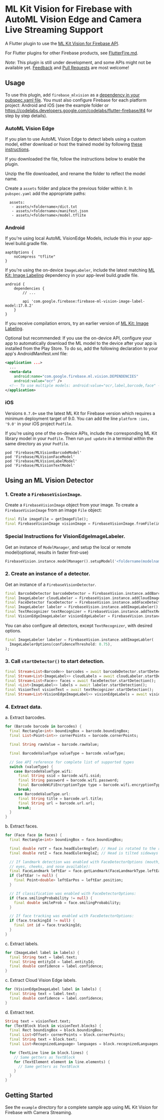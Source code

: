 # ML Kit Vision for Firebase with AutoML Vision Edge and Camera Live Streaming Support

A Flutter plugin to use the [ML Kit Vision for Firebase API](https://firebase.google.com/docs/ml-kit/).

For Flutter plugins for other Firebase products, see [FlutterFire.md](https://github.com/flutter/plugins/blob/master/FlutterFire.md).

*Note*: This plugin is still under development, and some APIs might not be available yet. [Feedback](https://github.com/flutter/flutter/issues) and [Pull Requests](https://github.com/flutter/plugins/pulls) are most welcome!

## Usage

To use this plugin, add `firebase_mlvision` as a [dependency in your pubspec.yaml file](https://flutter.io/platform-plugins/). You must also configure Firebase for each platform project: Android and iOS (see the example folder or https://codelabs.developers.google.com/codelabs/flutter-firebase/#4 for step by step details).

### AutoML Vision Edge
If you plan to use AutoML Vision Edge to detect labels using a custom model, either download or host the trained model by following [these instructions](https://firebase.google.com/docs/ml-kit/train-image-labeler).

If you downloaded the file, follow the instructions below to enable the plugin.

Unzip the file downloaded, and rename the folder to reflect the model name.

Create a `assets` folder and place the previous folder within it. In `pubspec.yaml` add the appropriate paths:

```
  assets:
   - assets/<foldername>/dict.txt
   - assets/<foldername>/manifest.json
   - assets/<foldername>/model.tflite
```

### Android

If you're using local AutoML VisionEdge Models, include this in your app-level build.gradle file.

```
aaptOptions {
    noCompress "tflite"
}
```

If you're using the on-device `ImageLabeler`, include the latest matching [ML Kit: Image Labeling](https://firebase.google.com/support/release-notes/android) dependency in your app-level build.gradle file.

```
android {
    dependencies {
        // ...

        api 'com.google.firebase:firebase-ml-vision-image-label-model:17.0.2'
    }
}
```

If you receive compilation errors, try an earlier version of [ML Kit: Image Labeling](https://firebase.google.com/support/release-notes/android).

Optional but recommended: If you use the on-device API, configure your app to automatically download the ML model to the device after your app is installed from the Play Store. To do so, add the following declaration to your app's AndroidManifest.xml file:

```xml
<application ...>
  ...
  <meta-data
    android:name="com.google.firebase.ml.vision.DEPENDENCIES"
    android:value="ocr" />
  <!-- To use multiple models: android:value="ocr,label,barcode,face" -->
</application>
```

### iOS
Versions `0.7.0+` use the latest ML Kit for Firebase version which requires a minimum deployment
target of 9.0. You can add the line `platform :ios, '9.0'` in your iOS project `Podfile`.

If you're using one of the on-device APIs, include the corresponding ML Kit library model in your
`Podfile`. Then run `pod update` in a terminal within the same directory as your `Podfile`.

```
pod 'Firebase/MLVisionBarcodeModel'
pod 'Firebase/MLVisionFaceModel'
pod 'Firebase/MLVisionLabelModel'
pod 'Firebase/MLVisionTextModel'
```

## Using an ML Vision Detector

### 1. Create a `FirebaseVisionImage`.

Create a `FirebaseVisionImage` object from your image. To create a `FirebaseVisionImage` from an image `File` object:

```dart
final File imageFile = getImageFile();
final FirebaseVisionImage visionImage = FirebaseVisionImage.fromFile(imageFile);
```

### Special Instructions for VisionEdgeImageLabeler.

Get an instance of `ModelManager`, and setup the local or remote model(optional, results in faster first-use)
```dart
FirebaseVision.instance.modelManager().setupModel('<foldername(modelname)>', modelLocation);
```


### 2. Create an instance of a detector.

Get an instance of a `FirebaseVisionDetector`.

```dart
final BarcodeDetector barcodeDetector = FirebaseVision.instance.addBarcodeDetector();
final ImageLabeler cloudLabeler = FirebaseVision.instance.addCloudImageLabeler();
final FaceDetector faceDetector = FirebaseVision.instance.addFaceDetector();
final ImageLabeler labeler = FirebaseVision.instance.addImageLabeler();
final TextRecognizer textRecognizer = FirebaseVision.instance.addTextRecognizer();
final VisionEdgeImageLabeler visionEdgeLabeler = FirebaseVision.instance.addVisionEdgeImageLabeler('<foldername(modelname)>', modelLocation);
```

You can also configure all detectors, except `TextRecognizer`, with desired options.

```dart
final ImageLabeler labeler = FirebaseVision.instance.addImageLabler(
  ImageLabelerOptions(confidenceThreshold: 0.75),
);
```

### 3. Call `startDetector()` to start detection.

```dart
final Stream<List<Barcode>> barcodes = await barcodeDetector.startDetection();
final Stream<List<ImageLabel>> cloudLabels = await cloudLabeler.startDetection();
final Stream<List<Face>> faces = await faceDetector.startDetection();
final <List<ImageLabel>> labels = await labeler.startDetection();
final VisionText visionText = await textRecognizer.startDetection();
final Stream<List<VisionEdgeImageLabel>> visionEdgeLabels = await visionEdgeLabeler.startDetection();
```

### 4. Extract data.

a. Extract barcodes.

```dart
for (Barcode barcode in barcodes) {
  final Rectangle<int> boundingBox = barcode.boundingBox;
  final List<Point<int>> cornerPoints = barcode.cornerPoints;

  final String rawValue = barcode.rawValue;

  final BarcodeValueType valueType = barcode.valueType;

  // See API reference for complete list of supported types
  switch (valueType) {
    case BarcodeValueType.wifi:
      final String ssid = barcode.wifi.ssid;
      final String password = barcode.wifi.password;
      final BarcodeWiFiEncryptionType type = barcode.wifi.encryptionType;
      break;
    case BarcodeValueType.url:
      final String title = barcode.url.title;
      final String url = barcode.url.url;
      break;
  }
}
```

b. Extract faces.

```dart
for (Face face in faces) {
  final Rectangle<int> boundingBox = face.boundingBox;

  final double rotY = face.headEulerAngleY; // Head is rotated to the right rotY degrees
  final double rotZ = face.headEulerAngleZ; // Head is tilted sideways rotZ degrees

  // If landmark detection was enabled with FaceDetectorOptions (mouth, ears,
  // eyes, cheeks, and nose available):
  final FaceLandmark leftEar = face.getLandmark(FaceLandmarkType.leftEar);
  if (leftEar != null) {
    final Point<double> leftEarPos = leftEar.position;
  }

  // If classification was enabled with FaceDetectorOptions:
  if (face.smilingProbability != null) {
    final double smileProb = face.smilingProbability;
  }

  // If face tracking was enabled with FaceDetectorOptions:
  if (face.trackingId != null) {
    final int id = face.trackingId;
  }
}
```

c. Extract labels.

```dart
for (ImageLabel label in labels) {
  final String text = label.text;
  final String entityId = label.entityId;
  final double confidence = label.confidence;
}
```

c. Extract Cloud Vision Edge labels.

```dart
for (VisionEdgeImageLabel label in labels) {
  final String text = label.text;
  final double confidence = label.confidence;
}
```

d. Extract text.

```dart
String text = visionText.text;
for (TextBlock block in visionText.blocks) {
  final Rect boundingBox = block.boundingBox;
  final List<Offset> cornerPoints = block.cornerPoints;
  final String text = block.text;
  final List<RecognizedLanguage> languages = block.recognizedLanguages;

  for (TextLine line in block.lines) {
    // Same getters as TextBlock
    for (TextElement element in line.elements) {
      // Same getters as TextBlock
    }
  }
}
```

## Getting Started

See the `example` directory for a complete sample app using ML Kit Vision for Firebase with Camera Streaming.
